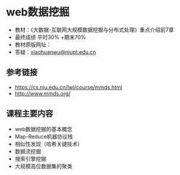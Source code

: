 # web数据挖掘

- 教材：《大数据-互联网大规模数据挖掘与分布式处理》重点介绍前7章
- 最终成绩 平时30% +期末70%
- 教材原版网址：
- 答疑：xiaohuanwu@njupt.edu.cn

## 参考链接

- <https://cs.nju.edu.cn/lwj/course/mmds.html>
- <http://www.mmds.org/>

## 课程主要内容

- web数据挖掘的基本概念
- Map-Reduce机器协议栈
- 相似性发现（哈希关键技术）
- 数据流挖掘
- 搜索引擎挖掘
- 大规模高位数据集的聚类
